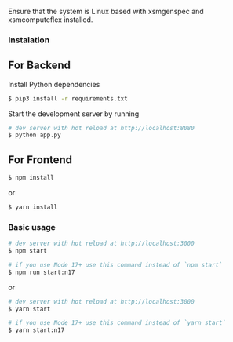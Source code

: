 Ensure that the system is Linux based with xsmgenspec and xsmcomputeflex installed.
### Instalation
## For Backend
Install Python dependencies 
``` bash
$ pip3 install -r requirements.txt
```

Start the development server by running 
``` bash
# dev server with hot reload at http://localhost:8080
$ python app.py
```
## For Frontend

``` bash
$ npm install
```

or

``` bash
$ yarn install
```

### Basic usage

``` bash
# dev server with hot reload at http://localhost:3000
$ npm start 

# if you use Node 17+ use this command instead of `npm start`
$ npm run start:n17 
```

or 

``` bash
# dev server with hot reload at http://localhost:3000
$ yarn start

# if you use Node 17+ use this command instead of `yarn start`
$ yarn start:n17 
```

